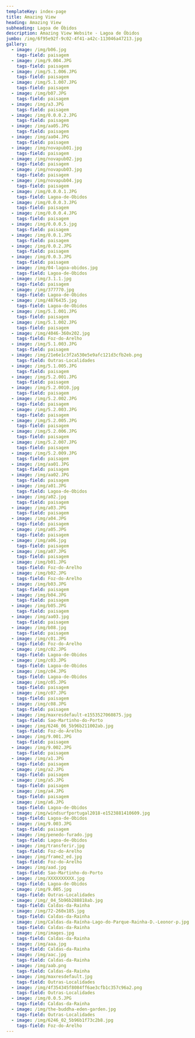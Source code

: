 ```yaml
---
templateKey: index-page
title: Amazing View
heading: Amazing View
subheading: Lagoa de Óbidos
description: Amazing View Website - Lagoa de Óbidos
jumbo: /img/6f95e92f-9c02-4f41-a42c-113046a47213.jpg
gallery:
  - image: /img/b06.jpg
    tags-field: paisagem
  - image: /img/9.004.JPG
    tags-field: paisagem
  - image: /img/5.1.006.JPG
    tags-field: paisagem
  - image: /img/5.1.007.JPG
    tags-field: paisagem
  - image: /img/b07.JPG
    tags-field: paisagem
  - image: /img/a3.JPG
    tags-field: paisagem
  - image: /img/0.0.0.2.JPG
    tags-field: paisagem
  - image: /img/aa05.JPG
    tags-field: paisagem
  - image: /img/aa04.JPG
    tags-field: paisagem
  - image: /img/novapub01.jpg
    tags-field: paisagem
  - image: /img/novapub02.jpg
    tags-field: paisagem
  - image: /img/novapub03.jpg
    tags-field: paisagem
  - image: /img/novapub04.jpg
    tags-field: paisagem
  - image: /img/0.0.0.1.JPG
    tags-field: Lagoa-de-Obidos
  - image: /img/0.0.0.3.JPG
    tags-field: paisagem
  - image: /img/0.0.0.4.JPG
    tags-field: paisagem
  - image: /img/0.0.0.5.jpg
    tags-field: paisagem
  - image: /img/0.0.1.JPG
    tags-field: paisagem
  - image: /img/0.0.2.JPG
    tags-field: paisagem
  - image: /img/0.0.3.JPG
    tags-field: paisagem
  - image: /img/04-lagoa-obidos.jpg
    tags-field: Lagoa-de-Obidos
  - image: /img/3.1.1.jpg
    tags-field: paisagem
  - image: /img/377770.jpg
    tags-field: Lagoa-de-Obidos
  - image: /img/4876435.jpg
    tags-field: Lagoa-de-Obidos
  - image: /img/5.1.001.JPG
    tags-field: paisagem
  - image: /img/5.1.002.JPG
    tags-field: paisagem
  - image: /img/4046-360x202.jpg
    tags-field: Foz-do-Arelho
  - image: /img/5.1.003.JPG
    tags-field: paisagem
  - image: /img/21e6e1c3f2a530e5e9afc121d3cfb2eb.png
    tags-field: Outras-Localidades
  - image: /img/5.1.005.JPG
    tags-field: paisagem
  - image: /img/5.2.001.JPG
    tags-field: paisagem
  - image: /img/5.2.0010.jpg
    tags-field: paisagem
  - image: /img/5.2.002.JPG
    tags-field: paisagem
  - image: /img/5.2.003.JPG
    tags-field: paisagem
  - image: /img/5.2.005.JPG
    tags-field: paisagem
  - image: /img/5.2.006.JPG
    tags-field: paisagem
  - image: /img/5.2.007.JPG
    tags-field: paisagem
  - image: /img/5.2.009.JPG
    tags-field: paisagem
  - image: /img/aa01.JPG
    tags-field: paisagem
  - image: /img/aa02.JPG
    tags-field: paisagem
  - image: /img/a01.JPG
    tags-field: Lagoa-de-Obidos
  - image: /img/a02.jpg
    tags-field: paisagem
  - image: /img/a03.JPG
    tags-field: paisagem
  - image: /img/a04.JPG
    tags-field: paisagem
  - image: /img/a05.JPG
    tags-field: paisagem
  - image: /img/a06.jpg
    tags-field: paisagem
  - image: /img/a07.JPG
    tags-field: paisagem
  - image: /img/b01.JPG
    tags-field: Foz-do-Arelho
  - image: /img/b02.JPG
    tags-field: Foz-do-Arelho
  - image: /img/b03.JPG
    tags-field: paisagem
  - image: /img/b04.JPG
    tags-field: paisagem
  - image: /img/b05.JPG
    tags-field: paisagem
  - image: /img/aa03.jpg
    tags-field: paisagem
  - image: /img/b08.jpg
    tags-field: paisagem
  - image: /img/c01.JPG
    tags-field: Foz-do-Arelho
  - image: /img/c02.JPG
    tags-field: Lagoa-de-Obidos
  - image: /img/c03.JPG
    tags-field: Lagoa-de-Obidos
  - image: /img/c04.JPG
    tags-field: Lagoa-de-Obidos
  - image: /img/c05.JPG
    tags-field: paisagem
  - image: /img/c07.JPG
    tags-field: paisagem
  - image: /img/c08.JPG
    tags-field: paisagem
  - image: /img/maxresdefault-e1553527060875.jpg
    tags-field: Sao-Martinho-do-Porto
  - image: /img/6246_06_5b96b211002ab.jpg
    tags-field: Foz-do-Arelho
  - image: /img/9.001.JPG
    tags-field: paisagem
  - image: /img/9.002.JPG
    tags-field: paisagem
  - image: /img/a1.JPG
    tags-field: paisagem
  - image: /img/a2.JPG
    tags-field: paisagem
  - image: /img/a5.JPG
    tags-field: paisagem
  - image: /img/a4.JPG
    tags-field: paisagem
  - image: /img/a6.JPG
    tags-field: Lagoa-de-Obidos
  - image: /img/windsurfportugal2018-e1523881410609.jpg
    tags-field: Lagoa-de-Obidos
  - image: /img/9.003.JPG
    tags-field: paisagem
  - image: /img/penedo-furado.jpg
    tags-field: Lagoa-de-Obidos
  - image: /img/transferir.jpg
    tags-field: Foz-do-Arelho
  - image: /img/frame2_ed.jpg
    tags-field: Foz-do-Arelho
  - image: /img/aad.jpg
    tags-field: Sao-Martinho-do-Porto
  - image: /img/XXXXXXXXXX.jpg
    tags-field: Lagoa-de-Obidos
  - image: /img/9.005.jpg
    tags-field: Outras-Localidades
  - image: /img/_04_5b96b288818ab.jpg
    tags-field: Caldas-da-Rainha
  - image: /img/72-260x185.jpg
    tags-field: Caldas-da-Rainha
  - image: /img/Caldas-da-Raínha-Lago-do-Parque-Rainha-D.-Leonor-p.jpg
    tags-field: Caldas-da-Rainha
  - image: /img/images.jpg
    tags-field: Caldas-da-Rainha
  - image: /img/aaa.jpg
    tags-field: Caldas-da-Rainha
  - image: /img/aac.jpg
    tags-field: Caldas-da-Rainha
  - image: /img/aab.png
    tags-field: Caldas-da-Rainha
  - image: /img/maxresdefault.jpg
    tags-field: Outras-Localidades
  - image: /img/4f354345f8084ff6ae3cfb1c357c96a2.png
    tags-field: Outras-Localidades
  - image: /img/0.0.5.JPG
    tags-field: Caldas-da-Rainha
  - image: /img/the-buddha-eden-garden.jpg
    tags-field: Outras-Localidades
  - image: /img/6246_02_5b96b1f73c2b8.jpg
    tags-field: Foz-do-Arelho
---
```

